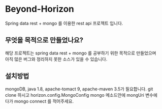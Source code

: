 # Beyond-Horizon

Spring data rest + mongo 를 이용한 rest api 프로젝트 입니다.

## 무엇을 목적으로 만들었나요?
해당 프로젝트는 spring data rest + mongo 를 공부하기 위한 목적으로 만들었으며
아직 많은 버그와 정리하지 못한 소스가 있을 수 있습니다.


## 설치방법
mongoDB, java 1.8, apache-tomact 9, apache-maven 3.5가 필요합니다.
git clone 하시고 horizon.config.MongoConfig mongo 메소드안에 mongUri 변수에다가  mongo connect 를 적어주세요.  
